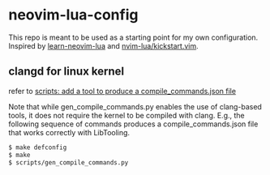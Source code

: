 # neovim-lua-config

This repo is meant to be used as a starting point for my own configuration. Inspired by [learn-neovim-lua](https://github.com/nshen/learn-neovim-lua/tree/bak/docs) and [nvim-lua/kickstart.vim](https://github.com/nvim-lua/kickstart.nvim).

## clangd for linux kernel

refer to [scripts: add a tool to produce a compile_commands.json file](https://lore.kernel.org/lkml/20181218224907.1274-1-tmroeder@google.com/)

Note that while gen_compile_commands.py enables the use of clang-based tools, it does not require the kernel to be compiled with clang. E.g., the following sequence of commands produces a compile_commands.json file that works correctly with LibTooling.

```bash
$ make defconfig
$ make
$ scripts/gen_compile_commands.py
```
